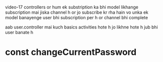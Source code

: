 video-17
controllers
or hum ek substription ka bhi model likhange
subscription mai jiska channel h or jo subscribe kr rha hain vo unka ek model banayenge
user bhi subscription per h or channel bhi
complete


aab user.controller mai kuch basics activities hote h jo likhne hote h jub bhi user banate h
# const changeCurrentPassword